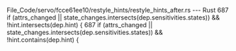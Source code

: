 File_Code/servo/fcce61ee10/restyle_hints/restyle_hints_after.rs --- Rust
687             if (attrs_changed || state_changes.intersects(dep.sensitivities.states)) && !hint.intersects(dep.hint) {                                     687             if (attrs_changed || state_changes.intersects(dep.sensitivities.states)) && !hint.contains(dep.hint) {

